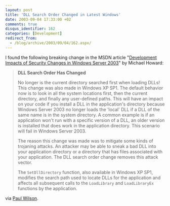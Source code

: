 ```yaml
---
layout: post
title: 'DLL Search Order Changed in Latest Windows'
date: 2003-09-04 17:33:00 +02
comments: true
disqus_identifier: 162
categories: [Development]
redirect_from:
  - /blog/archive/2003/09/04/162.aspx/
---
```


I found the following breaking change in the MSDN article "[Development Impacts of Security Changes in Windows Server 2003](http://msdn.microsoft.com/library/default.asp?url=/library/en-us/dncode/html/secure06122003.asp)" by Michael Howard:

> **DLL Search Order Has Changed**
>
> No longer is the current directory searched first when loading DLLs! This change was also made in Windows XP SP1. The default behavior now is to look in all the system locations first, then the current directory, and finally any user-defined paths. This will have an impact on your code if you install a DLL in the application's directory because Windows Server 2003 no longer loads the 'local' DLL if a DLL of the same name is in the system directory. A common example is if an application won't run with a specific version of a DLL, an older version is installed that does work in the application directory. This scenario will fail in Windows Server 2003.
>
> The reason this change was made was to mitigate some kinds of trojaning attacks. An attacker may be able to sneak a bad DLL into your application directory or a directory that has files associated with your application. The DLL search order change removes this attack vector.
>
> The `SetDllDirectory` function, also available in Windows XP SP1, modifies the search path used to locate DLLs for the application and affects all subsequent calls to the `LoadLibrary` and `LoadLibraryEx` functions by the application.

via [Paul Wilson](http://weblogs.asp.net/pwilson/posts/9214.aspx).

